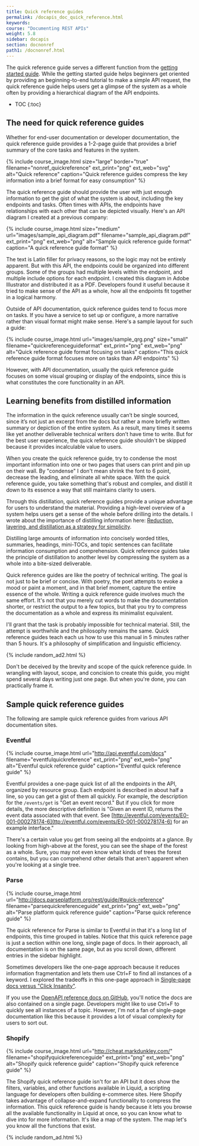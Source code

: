 ```yaml
---
title: Quick reference guides
permalink: /docapis_doc_quick_reference.html
keywords:
course: "Documenting REST APIs"
weight: 5.8
sidebar: docapis
section: docnonref
path1: /docnonref.html
---
```


The quick reference guide serves a different function from the [getting started guide](docapis_doc_getting_started_section.html). While the getting started guide helps beginners get oriented by providing an beginning-to-end tutorial to make a simple API request, the quick reference guide helps users get a glimpse of the system as a whole often by providing a hierarchical diagram of the API endpoints.

* TOC
{:toc}

## The need for quick reference guides

Whether for end-user documentation or developer documentation, the quick reference guide provides a 1-2-page guide that provides a brief summary of the core tasks and features in the system.

{% include course_image.html size="large" border="true" filename="nonref_quickreference" ext_print="png" ext_web="svg" alt="Quick reference" caption="Quick reference guides compress the key information into a brief format for easy consumption" %}

The quick reference guide should provide the user with just enough information to get the gist of what the system is about, including the key endpoints and tasks. Often times with APIs, the endpoints have relationships with each other that can be depicted visually. Here's an API diagram I created at a previous company:

{% include course_image.html size="medium" url="images/sample_api_diagram.pdf" filename="sample_api_diagram.pdf" ext_print="png" ext_web="png" alt="Sample quick reference guide format" caption="A quick reference guide format" %}

The text is Latin filler for privacy reasons, so the logic may not be entirely apparent. But with this API, the endpoints could be organized into different groups. Some of the groups had multiple levels within the endpoint, and multiple include options for each endpoint. I created this diagram in Adobe Illustrator and distributed it as a PDF. Developers found it useful because it tried to make sense of the API as a whole, how all the endpoints fit together in a logical harmony.

Outside of API documentation, quick reference guides tend to focus more on tasks. If you have a service to set up or configure, a more narrative rather than visual format might make sense. Here's a sample layout for such a guide:

{% include course_image.html url="images/sample_qrg.png" size="small" filename="quickreferenceguideformat" ext_print="png" ext_web="png" alt="Quick reference guide format focusing on tasks" caption="This quick reference guide format focuses more on tasks than API endpoints" %}

However, with API documentation, usually the quick reference guide focuses on some visual grouping or display of the endpoints, since this is what constitutes the core functionality in an API.

## Learning benefits from distilled information

The information in the quick reference usually can’t be single sourced, since it’s not just an excerpt from the docs but rather a more briefly written summary or depiction of the entire system. As a result, many times it seems like yet another deliverable technical writers don’t have time to write. But for the best user experience, the quick reference guide shouldn't be skipped because it provides incalculable value to users.

When you create the quick reference guide, try to condense the most important information into one or two pages that users can print and pin up on their wall. By "condense" I don't mean shrink the font to 6 point, decrease the leading, and eliminate all white space. With the quick reference guide, you take something that's robust and complex, and distill it down to its essence a way that still maintains clarity to users.

Through this distillation, quick reference guides provide a unique advantage for users to understand the material. Providing a high-level overview of a system helps users get a sense of the whole before drilling into the details. I wrote about the importance of distilling information here: [Reduction, layering, and distillation as a strategy for simplicity](http://idratherbewriting.com/simplifying-complexity/reduction-layering-distillation.html).

Distilling large amounts of information into concisely worded titles, summaries, headings, mini-TOCs, and topic sentences can facilitate information consumption and comprehension. Quick reference guides take the principle of distillation to another level by compressing the system as a whole into a bite-sized deliverable.

Quick reference guides are like the poetry of technical writing. The goal is not just to be brief or concise. With poetry, the poet attempts to evoke a mood or paint a moment, and in that brief moment, capture the entire essence of the whole. Writing a quick reference guide involves much the same effort. It's not that you merely cut words to make the documentation shorter, or restrict the output to a few topics, but that you try to compress the documentation as a whole and express its minimalist equivalent.

I'll grant that the task is probably impossible for technical material. Still, the attempt is worthwhile and the philosophy remains the same. Quick reference guides teach each us how to use this manual in 5 minutes rather than 5 hours. It's a philosophy of simplification and linguistic efficiency.

{% include random_ad2.html %}

Don't be deceived by the brevity and scope of the quick reference guide. In wrangling with layout, scope, and concision to create this guide, you might spend several days writing just one page. But when you're done, you can practically frame it.

## Sample quick reference guides

The following are sample quick reference guides from various API documentation sites.

### Eventful

{% include course_image.html url="http://api.eventful.com/docs" filename="eventfulquickreference" ext_print="png" ext_web="png" alt="Eventful quick reference guide" caption="Eventful quick reference guide" %}

Eventful provides a one-page quick list of all the endpoints in the API, organized by resource group. Each endpoint is described in about half a line, so you can get a gist of them all quickly. For example, the description for the `/events/get` is "Get an event record." But if you click for more details, the more descriptive definition is "Given an event ID, returns the event data associated with that event. See [http://eventful.com/events/E0-001-000278174-6](ttp://eventful.com/events/E0-001-000278174-6) for an example interface."

There's a certain value you get from seeing all the endpoints at a glance. By looking from high-above at the forest, you can see the shape of the forest as a whole. Sure, you may not even know what kinds of trees the forest contains, but you can comprehend other details that aren't apparent when you're looking at a single tree.

### Parse

{% include course_image.html url="http://docs.parseplatform.org/rest/guide/#quick-reference" filename="parsequickreferenceguide" ext_print="png" ext_web="png" alt="Parse platform quick reference guide" caption="Parse quick reference guide" %}

The quick reference for Parse is similar to Eventful in that it's a long list of endpoints, this time grouped in tables. Notice that this quick reference page is just a section within one long, single page of docs. In their approach, all documentation is on the same page, but as you scroll down, different entries in the sidebar highlight.

Sometimes developers like the one-page approach because it reduces information fragmentation and lets them use Ctrl+F to find all instances of a keyword. I explored the tradeoffs in this one-page approach in [Single-page docs versus "Click Insanity"](http://idratherbewriting.com/2014/01/12/single-page-docs-versus-click-insanity/).

If you use the [OpenAPI reference docs on GitHub](https://github.com/OAI/OpenAPI-Specification/blob/master/versions/3.0.1.md), you'll notice the docs are also contained on a single page. Developers might like to use Ctrl+F to quickly see all instances of a topic. However, I'm not a fan of single-page documentation like this because it provides a lot of visual complexity for users to sort out.

### Shopify

{% include course_image.html url="http://cheat.markdunkley.com/" filename="shopifyquickreferenceguide" ext_print="png" ext_web="png" alt="Shopify quick reference guide" caption="Shopify quick reference guide" %}

The Shopify quick reference guide isn't for an API but it does show the filters, variables, and other functions available in Liquid, a scripting language for developers often building e-commerce sites. Here Shopify takes advantage of collapse-and-expand functionality to compress the information. This quick reference guide is handy because it lets you browse all the available functionality in Liquid at once, so you can know what to dive into for more information. It's like a map of the system. The map let's you know all the functions that exist.

{% include random_ad.html %}
